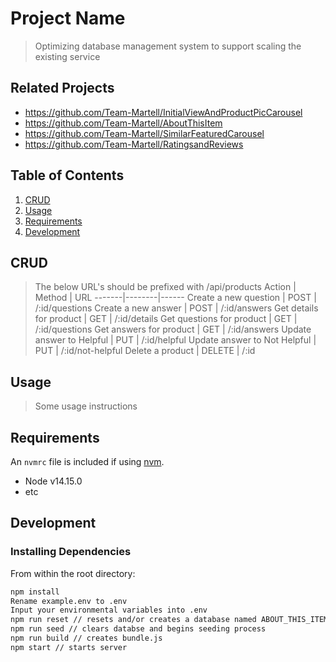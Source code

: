 # Project Name

> Optimizing database management system to support scaling the existing service

## Related Projects

  - https://github.com/Team-Martell/InitialViewAndProductPicCarousel
  - https://github.com/Team-Martell/AboutThisItem
  - https://github.com/Team-Martell/SimilarFeaturedCarousel
  - https://github.com/Team-Martell/RatingsandReviews

## Table of Contents

1. [CRUD](#CRUD)
1. [Usage](#Usage)
1. [Requirements](#requirements)
1. [Development](#development)

## CRUD

> The below URL's should be prefixed with /api/products
Action | Method | URL
-------|--------|------
Create a new question | POST | /:id/questions
Create a new answer | POST | /:id/answers
Get details for product | GET | /:id/details
Get questions for product | GET | /:id/questions
Get answers for product | GET | /:id/answers
Update answer to Helpful | PUT | /:id/helpful
Update answer to Not Helpful | PUT | /:id/not-helpful
Delete a product | DELETE | /:id


## Usage

> Some usage instructions

## Requirements

An `nvmrc` file is included if using [nvm](https://github.com/creationix/nvm).

- Node v14.15.0
- etc

## Development

### Installing Dependencies

From within the root directory:

```sh
npm install
Rename example.env to .env
Input your environmental variables into .env
npm run reset // resets and/or creates a database named ABOUT_THIS_ITEM
npm run seed // clears databse and begins seeding process
npm run build // creates bundle.js
npm start // starts server
```

